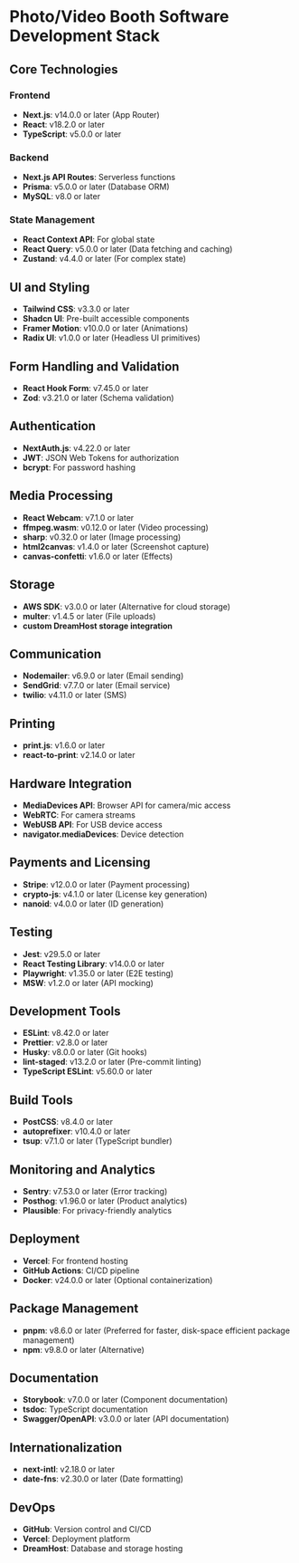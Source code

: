 # Photo/Video Booth Software Development Stack

## Core Technologies

### Frontend
- **Next.js**: v14.0.0 or later (App Router)
- **React**: v18.2.0 or later
- **TypeScript**: v5.0.0 or later

### Backend
- **Next.js API Routes**: Serverless functions
- **Prisma**: v5.0.0 or later (Database ORM)
- **MySQL**: v8.0 or later

### State Management
- **React Context API**: For global state
- **React Query**: v5.0.0 or later (Data fetching and caching)
- **Zustand**: v4.4.0 or later (For complex state)

## UI and Styling
- **Tailwind CSS**: v3.3.0 or later
- **Shadcn UI**: Pre-built accessible components
- **Framer Motion**: v10.0.0 or later (Animations)
- **Radix UI**: v1.0.0 or later (Headless UI primitives)

## Form Handling and Validation
- **React Hook Form**: v7.45.0 or later
- **Zod**: v3.21.0 or later (Schema validation)

## Authentication
- **NextAuth.js**: v4.22.0 or later
- **JWT**: JSON Web Tokens for authorization
- **bcrypt**: For password hashing

## Media Processing
- **React Webcam**: v7.1.0 or later
- **ffmpeg.wasm**: v0.12.0 or later (Video processing)
- **sharp**: v0.32.0 or later (Image processing)
- **html2canvas**: v1.4.0 or later (Screenshot capture)
- **canvas-confetti**: v1.6.0 or later (Effects)

## Storage
- **AWS SDK**: v3.0.0 or later (Alternative for cloud storage)
- **multer**: v1.4.5 or later (File uploads)
- **custom DreamHost storage integration**

## Communication
- **Nodemailer**: v6.9.0 or later (Email sending)
- **SendGrid**: v7.7.0 or later (Email service)
- **twilio**: v4.11.0 or later (SMS)

## Printing
- **print.js**: v1.6.0 or later
- **react-to-print**: v2.14.0 or later

## Hardware Integration
- **MediaDevices API**: Browser API for camera/mic access
- **WebRTC**: For camera streams
- **WebUSB API**: For USB device access
- **navigator.mediaDevices**: Device detection

## Payments and Licensing
- **Stripe**: v12.0.0 or later (Payment processing)
- **crypto-js**: v4.1.0 or later (License key generation)
- **nanoid**: v4.0.0 or later (ID generation)

## Testing
- **Jest**: v29.5.0 or later
- **React Testing Library**: v14.0.0 or later
- **Playwright**: v1.35.0 or later (E2E testing)
- **MSW**: v1.2.0 or later (API mocking)

## Development Tools
- **ESLint**: v8.42.0 or later
- **Prettier**: v2.8.0 or later
- **Husky**: v8.0.0 or later (Git hooks)
- **lint-staged**: v13.2.0 or later (Pre-commit linting)
- **TypeScript ESLint**: v5.60.0 or later

## Build Tools
- **PostCSS**: v8.4.0 or later
- **autoprefixer**: v10.4.0 or later
- **tsup**: v7.1.0 or later (TypeScript bundler)

## Monitoring and Analytics
- **Sentry**: v7.53.0 or later (Error tracking)
- **Posthog**: v1.96.0 or later (Product analytics)
- **Plausible**: For privacy-friendly analytics

## Deployment
- **Vercel**: For frontend hosting
- **GitHub Actions**: CI/CD pipeline
- **Docker**: v24.0.0 or later (Optional containerization)

## Package Management
- **pnpm**: v8.6.0 or later (Preferred for faster, disk-space efficient package management)
- **npm**: v9.8.0 or later (Alternative)

## Documentation
- **Storybook**: v7.0.0 or later (Component documentation)
- **tsdoc**: TypeScript documentation
- **Swagger/OpenAPI**: v3.0.0 or later (API documentation)

## Internationalization
- **next-intl**: v2.18.0 or later
- **date-fns**: v2.30.0 or later (Date formatting)

## DevOps
- **GitHub**: Version control and CI/CD
- **Vercel**: Deployment platform
- **DreamHost**: Database and storage hosting